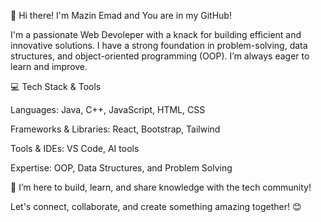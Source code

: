 👋 Hi there! I'm Mazin Emad and You are in my GitHub!

I'm a passionate Web Devoleper with a knack for building efficient and innovative solutions. I have a strong foundation in problem-solving, data structures, and object-oriented programming (OOP). I’m always eager to learn and improve.

💻 Tech Stack & Tools

Languages: Java, C++, JavaScript, HTML, CSS

Frameworks & Libraries: React, Bootstrap, Tailwind

Tools & IDEs: VS Code, AI tools

Expertise: OOP, Data Structures, and Problem Solving

🚀 I’m here to build, learn, and share knowledge with the tech community!

Let's connect, collaborate, and create something amazing together! 😊
